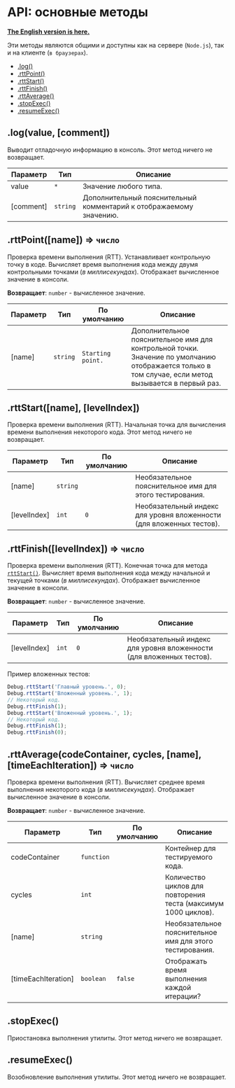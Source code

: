 # API: основные методы

**[The English version is here.]**

Эти методы являются общими и доступны как на сервере (<code>Node.js</code>), так и на клиенте (<code>в браузерах</code>).

* [.log()](#log)
* [.rttPoint()](#rttPoint)
* [.rttStart()](#rttStart)
* [.rttFinish()](#rttFinish)
* [.rttAverage()](#rttAverage)
* [.stopExec()](#stopExec)
* [.resumeExec()](#resumeExec)

<a name="log"></a>
## .log(value, [comment])

Выводит отладочную информацию в консоль.
Этот метод ничего не возвращает.

| Параметр | Тип | Описание |
| --- | --- | --- |
| value | <code>\*</code> | Значение любого типа. |
| [comment] | <code>string</code> | Дополнительный пояснительный комментарий к отображаемому значению. |

<a name="rttPoint"></a>
## .rttPoint([name]) ⇒ <code>число</code>

Проверка времени выполнения (RTT).
Устанавливает контрольную точку в коде. 
Вычисляет время выполнения кода между двумя контрольными точками (_в миллисекундах_).
Отображает вычисленное значение в консоли.

**Возвращает**: <code>number</code> - вычисленное значение.

| Параметр | Тип | По умолчанию | Описание |
| --- | --- | --- | --- |
| [name] | <code>string</code> | <code>Starting point.</code> | Дополнительное пояснительное имя для контрольной точки. Значение по умолчанию отображается только в том случае, если метод вызывается в первый раз. |

<a name="rttStart"></a>
## .rttStart([name], [levelIndex])

Проверка времени выполнения (RTT).
Начальная точка для вычисления времени выполнения некоторого кода.
Этот метод ничего не возвращает.

| Параметр | Тип | По умолчанию | Описание |
| --- | --- | --- | --- |
| [name] | <code>string</code> |  | Необязательное пояснительное имя для этого тестирования. |
| [levelIndex] | <code>int</code> | <code>0</code> | Необязательный индекс для уровня вложенности (для вложенных тестов). |

<a name="rttFinish"></a>
## .rttFinish([levelIndex]) ⇒ <code>число</code>

Проверка времени выполнения (RTT).
Конечная точка для метода <code>[rttStart()](#rttStart)</code>.
Вычисляет время выполнения кода между начальной и текущей точками (_в миллисекундах_).
Отображает вычисленное значение в консоли.

**Возвращает**: <code>number</code> - вычисленное значение.

| Параметр | Тип | По умолчанию | Описание |
| --- | --- | --- | --- |
| [levelIndex] | <code>int</code> | <code>0</code> | Необязательный индекс для уровня вложенности (для вложенных тестов). |

Пример вложенных тестов:
```javascript
Debug.rttStart('Главный уровень.', 0);
Debug.rttStart('Вложенный уровень.', 1);
// Некоторый код.
Debug.rttFinish(1);
Debug.rttStart('Вложенный уровень.', 1);
// Некоторый код.
Debug.rttFinish(1);
Debug.rttFinish(0);
```

<a name="rttAverage"></a>
## .rttAverage(codeContainer, cycles, [name], [timeEachIteration]) ⇒ <code>число</code>

Проверка времени выполнения (RTT).
Вычисляет среднее время выполнения некоторого кода (_в миллисекундах_).
Отображает вычисленное значение в консоли.

**Возвращает**: <code>number</code> - вычисленное значение.

| Параметр | Тип | По умолчанию | Описание |
| --- | --- | --- | --- |
| codeContainer | <code>function</code> |  | Контейнер для тестируемого кода. |
| cycles | <code>int</code> |  | Количество циклов для повторения теста (максимум 1000 циклов). |
| [name] | <code>string</code> |  | Необязательное пояснительное имя для этого тестирования. |
| [timeEachIteration] | <code>boolean</code> | <code>false</code> | Отображать время выполнения каждой итерации? |

<a name="stopExec"></a>
## .stopExec()

Приостановка выполнения утилиты.
Этот метод ничего не возвращает.

<a name="resumeExec"></a>
## .resumeExec()

Возобновление выполнения утилиты.
Этот метод ничего не возвращает.

[The English version is here.]:../en/general-api.md "API: general methods"
